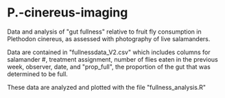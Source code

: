 # P.-cinereus-imaging
Data and analysis of "gut fullness" relative to fruit fly consumption in Plethodon cinereus, as assessed with photography of live salamanders.

Data are contained in "fullnessdata_V2.csv" which includes columns for salamander #, treatment assignment, number of flies eaten in the previous week, observer, date, and "prop_full", the proportion of the gut that was determined to be full.

These data are analyzed and plotted with the file "fullness_analysis.R"
